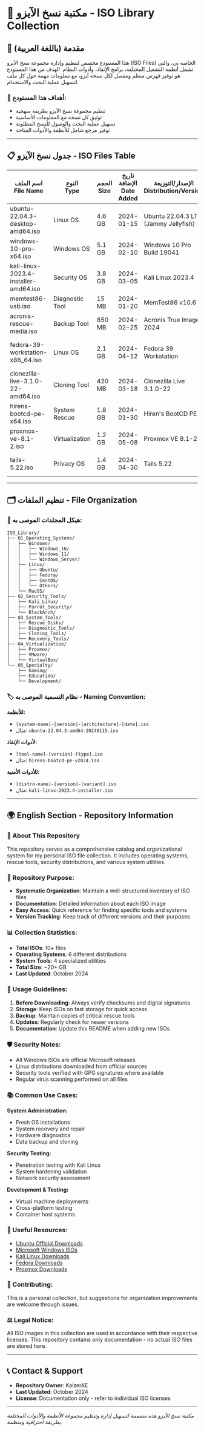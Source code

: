 # 📀 مكتبة نسخ الآيزو - ISO Library Collection

## 🔸 مقدمة (باللغة العربية)

هذا المستودع مخصص لتنظيم وإدارة مجموعة نسخ الآيزو (ISO Files) الخاصة بي، والتي تشمل أنظمة التشغيل المختلفة، برامج الإنقاذ، وأدوات النظام. الهدف من هذا المستودع هو توفير فهرس منظم ومفصل لكل نسخة آيزو، مع معلومات مهمة حول كل ملف لتسهيل عملية البحث والاستخدام.

### 🎯 أهداف هذا المستودع:
- تنظيم مجموعة نسخ الآيزو بطريقة منهجية
- توثيق كل نسخة مع المعلومات الأساسية
- تسهيل عملية البحث والوصول للنسخ المطلوبة
- توفير مرجع شامل للأنظمة والأدوات المتاحة

---

## 📋 جدول نسخ الآيزو - ISO Files Table

| اسم الملف<br>File Name | النوع<br>Type | الحجم<br>Size | تاريخ الإضافة<br>Date Added | الإصدار/التوزيعة<br>Distribution/Version | ملاحظاتي<br>My Notes |
|------------------------|---------------|-------------|--------------------------|-----------------------------------|---------------------|
| ubuntu-22.04.3-desktop-amd64.iso | Linux OS | 4.6 GB | 2024-01-15 | Ubuntu 22.04.3 LTS (Jammy Jellyfish) | نسخة سطح المكتب - مستقرة وموصى بها |
| windows-10-pro-x64.iso | Windows OS | 5.1 GB | 2024-02-10 | Windows 10 Pro Build 19041 | نسخة أصلية من مايكروسوفت |
| kali-linux-2023.4-installer-amd64.iso | Security OS | 3.8 GB | 2024-03-05 | Kali Linux 2023.4 | للاختبارات الأمنية - آخر إصدار |
| memtest86-usb.iso | Diagnostic Tool | 15 MB | 2024-01-20 | MemTest86 v10.6 | لفحص ذاكرة النظام |
| acronis-rescue-media.iso | Backup Tool | 850 MB | 2024-02-25 | Acronis True Image 2024 | لاستعادة النظام والملفات |
| fedora-39-workstation-x86_64.iso | Linux OS | 2.1 GB | 2024-04-12 | Fedora 39 Workstation | للتطوير - يحتوي على أحدث التقنيات |
| clonezilla-live-3.1.0-22-amd64.iso | Cloning Tool | 420 MB | 2024-03-18 | Clonezilla Live 3.1.0-22 | لاستنساخ الأقراص الصلبة |
| hirens-bootcd-pe-x64.iso | System Rescue | 1.8 GB | 2024-01-30 | Hiren's BootCD PE | أدوات إنقاذ وإصلاح شاملة |
| proxmox-ve-8.1-2.iso | Virtualization | 1.2 GB | 2024-05-08 | Proxmox VE 8.1-2 | لإدارة الأجهزة الافتراضية |
| tails-5.22.iso | Privacy OS | 1.4 GB | 2024-04-30 | Tails 5.22 | لتصفح آمن ومجهول الهوية |

---

## 🗂️ تنظيم الملفات - File Organization

### 📁 هيكل المجلدات الموصى به:
```
ISO_Library/
├── 01_Operating_Systems/
│   ├── Windows/
│   │   ├── Windows_10/
│   │   ├── Windows_11/
│   │   └── Windows_Server/
│   ├── Linux/
│   │   ├── Ubuntu/
│   │   ├── Fedora/
│   │   ├── CentOS/
│   │   └── Others/
│   └── MacOS/
├── 02_Security_Tools/
│   ├── Kali_Linux/
│   ├── Parrot_Security/
│   └── BlackArch/
├── 03_System_Tools/
│   ├── Rescue_Disks/
│   ├── Diagnostic_Tools/
│   ├── Cloning_Tools/
│   └── Recovery_Tools/
├── 04_Virtualization/
│   ├── Proxmox/
│   ├── VMware/
│   └── VirtualBox/
└── 05_Specialty/
    ├── Gaming/
    ├── Education/
    └── Development/
```

### 🏷️ نظام التسمية الموصى به - Naming Convention:

**للأنظمة:**
- `[system-name]-[version]-[architecture]-[date].iso`
- مثال: `ubuntu-22.04.3-amd64-20240115.iso`

**لأدوات الإنقاذ:**
- `[tool-name]-[version]-[type].iso`
- مثال: `hirens-bootcd-pe-v2024.iso`

**للأدوات الأمنية:**
- `[distro-name]-[version]-[variant].iso`
- مثال: `kali-linux-2023.4-installer.iso`

---

## 🌍 English Section - Repository Information

### 📖 About This Repository

This repository serves as a comprehensive catalog and organizational system for my personal ISO file collection. It includes operating systems, rescue tools, security distributions, and various system utilities.

### 🎯 Repository Purpose:
- **Systematic Organization**: Maintain a well-structured inventory of ISO files
- **Documentation**: Detailed information about each ISO image
- **Easy Access**: Quick reference for finding specific tools and systems
- **Version Tracking**: Keep track of different versions and their purposes

### 📊 Collection Statistics:
- **Total ISOs**: 10+ files
- **Operating Systems**: 6 different distributions
- **System Tools**: 4 specialized utilities
- **Total Size**: ~20+ GB
- **Last Updated**: October 2024

### 🔧 Usage Guidelines:

1. **Before Downloading**: Always verify checksums and digital signatures
2. **Storage**: Keep ISOs on fast storage for quick access
3. **Backup**: Maintain copies of critical rescue tools
4. **Updates**: Regularly check for newer versions
5. **Documentation**: Update this README when adding new ISOs

### 🛡️ Security Notes:
- All Windows ISOs are official Microsoft releases
- Linux distributions downloaded from official sources
- Security tools verified with GPG signatures where available
- Regular virus scanning performed on all files

### 📚 Common Use Cases:

**System Administration:**
- Fresh OS installations
- System recovery and repair
- Hardware diagnostics
- Data backup and cloning

**Security Testing:**
- Penetration testing with Kali Linux
- System hardening validation
- Network security assessment

**Development & Testing:**
- Virtual machine deployments
- Cross-platform testing
- Container host systems

### 🔗 Useful Resources:

- [Ubuntu Official Downloads](https://ubuntu.com/download)
- [Microsoft Windows ISOs](https://www.microsoft.com/software-download/)
- [Kali Linux Downloads](https://www.kali.org/get-kali/)
- [Fedora Downloads](https://getfedora.org/)
- [Proxmox Downloads](https://www.proxmox.com/en/downloads)

### 📝 Contributing:

This is a personal collection, but suggestions for organization improvements are welcome through issues.

### ⚖️ Legal Notice:

All ISO images in this collection are used in accordance with their respective licenses. This repository contains only documentation - no actual ISO files are stored here.

---

## 📞 Contact & Support

- **Repository Owner**: KaizerAE
- **Last Updated**: October 2024
- **License**: Documentation only - refer to individual ISO licenses

---

*مكتبة نسخ الآيزو هذه مصممة لتسهيل إدارة وتنظيم مجموعة الأنظمة والأدوات المختلفة بطريقة احترافية ومنظمة.*
